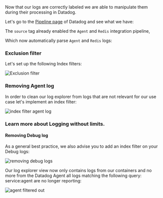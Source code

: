 Now that our logs are correctly labeled we are able to manipulate them during their processing in Datadog.

Let's go to the [Pipeline page](https://app.datadoghq.com/logs/pipelines) of Datadog and see what we have:

The `source` tag already enabled the `Agent` and `Redis` integration pipeline,

Which now automatically parse `Agent` and `Redis` logs:

### Exclusion filter

Let's set up the following Index filters:

![Exclusion filter](https://raw.githubusercontent.com/l0k0ms/workshops/master/log-workshop/assets/images/exclusion_filter.png)


### Removing Agent log

In order to clean our log explorer from logs that are not relevant for our use case let's implement an index filter:

![index filter agent log](https://raw.githubusercontent.com/l0k0ms/workshops/master/log-workshop/assets/images/index_filter_agent_log.png)

### Learn more about Logging without limits.

#### Removing Debug log

As a general best practice, we also advise you to add an index filter on your Debug logs:

![removing debug logs](https://raw.githubusercontent.com/l0k0ms/workshops/master/log-workshop/assets/images/removing_debug_logs.png)

Our log explorer view now only contains logs from our containers and no more from the Datadog Agent all logs matching the following query: service:agent are no longer reporting:

![agent filtered out](https://raw.githubusercontent.com/l0k0ms/workshops/master/log-workshop/assets/images/agent_filtered_out.png)